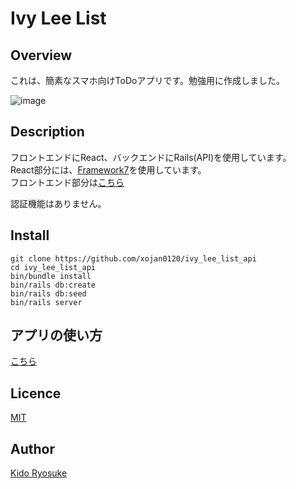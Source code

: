 Ivy Lee List
===

## Overview
これは、簡素なスマホ向けToDoアプリです。勉強用に作成しました。  

![image](https://user-images.githubusercontent.com/33190342/54879074-32648000-4e78-11e9-8311-768b8be2e09b.png)

## Description
フロントエンドにReact、バックエンドにRails(API)を使用しています。  
React部分には、[Framework7](https://framework7.io/react/)を使用しています。  
フロントエンド部分は[こちら](https://github.com/xojan0120/ivy_lee_list)  

認証機能はありません。

## Install

```
git clone https://github.com/xojan0120/ivy_lee_list_api
cd ivy_lee_list_api
bin/bundle install
bin/rails db:create
bin/rails db:seed
bin/rails server
```

## アプリの使い方
[こちら](https://github.com/xojan0120/ivy_lee_list)  

## Licence
[MIT](https://opensource.org/licenses/MIT)

## Author
[Kido Ryosuke](https://github.com/xojan0120)
